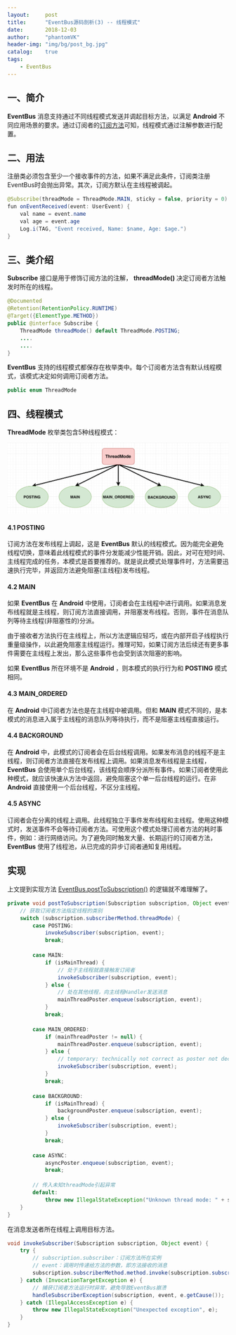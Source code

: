 ```yaml
---
layout:     post
title:      "EventBus源码剖析(3) -- 线程模式"
date:       2018-12-03
author:     "phantomVK"
header-img: "img/bg/post_bg.jpg"
catalog:    true
tags:
    - EventBus
---
```


## 一、简介

__EventBus__ 消息支持通过不同线程模式发送并调起目标方法，以满足 __Android__ 不同应用场景的要求。通过订阅者的[订阅方法](/2018/11/14/EventBus_1_Register/#21-订阅者)可知，线程模式通过注解参数进行配置。

## 二、用法

注册类必须包含至少一个接收事件的方法，如果不满足此条件，订阅类注册EventBus时会抛出异常。其次，订阅方默认在主线程被调起。

```java
@Subscribe(threadMode = ThreadMode.MAIN, sticky = false, priority = 0)
fun onEventReceived(event: UserEvent) {
    val name = event.name
    val age = event.age
    Log.i(TAG, "Event received, Name: $name, Age: $age.")
}
```

## 三、类介绍

__Subscribe__ 接口是用于修饰订阅方法的注解， __threadMode()__ 决定订阅者方法触发时所在的线程。

```java
@Documented
@Retention(RetentionPolicy.RUNTIME)
@Target({ElementType.METHOD})
public @interface Subscribe {
    ThreadMode threadMode() default ThreadMode.POSTING;
    ....
    ....
}
```

__EventBus__ 支持的线程模式都保存在枚举类中。每个订阅者方法含有默认线程模式，该模式决定如何调用订阅者方法。

```java
public enum ThreadMode
```

## 四、线程模式

__ThreadMode__ 枚举类包含5种线程模式：

![EventBus-Publish-Subscribe](/img/android/EventBus/EventBus_ThreadMode.png)

#### 4.1 POSTING

订阅方法在发布线程上调起，这是 __EventBus__ 默认的线程模式。因为能完全避免线程切换，意味着此线程模式的事件分发能减少性能开销。因此，对可在短时间、主线程完成的任务，本模式是首要推荐的。就是说此模式处理事件时，方法需要迅速执行完毕，并返回方法避免阻塞(主线程)发布线程。

#### 4.2 MAIN

如果 __EventBus__ 在 __Android__ 中使用，订阅者会在主线程中进行调用。如果消息发布线程就是主线程，则订阅方法直接调用，并阻塞发布线程。否则，事件在消息队列等待主线程(非阻塞性的)分派。

由于接收者方法执行在主线程上，所以方法逻辑应轻巧，或在内部开启子线程执行重量级操作，以此避免阻塞主线程运行。推理可知，如果订阅方法后续还有更多事件需要在主线程上发出，那么这些事件也会受到该次阻塞的影响。

如果 __EventBus__ 所在环境不是 __Android__ ，则本模式的执行行为和 __POSTING__ 模式相同。

#### 4.3 MAIN_ORDERED

在 __Android__ 中订阅者方法也是在主线程中被调用。但和 __MAIN__ 模式不同的，是本模式的消息进入属于主线程的消息队列等待执行，而不是阻塞主线程直接运行。

#### 4.4 BACKGROUND

在 __Android__ 中，此模式的订阅者会在后台线程调用。如果发布消息的线程不是主线程，则订阅者方法直接在发布线程上调用。如果消息发布线程是主线程，__EventBus__ 会使用单个后台线程，该线程会顺序分派所有事件。如果订阅者使用此种模式，就应该快速从方法中返回，避免阻塞这个单一后台线程的运行。在非 __Android__ 直接使用一个后台线程，不区分主线程。

#### 4.5 ASYNC

订阅者会在分离的线程上调用。此线程独立于事件发布线程和主线程。使用这种模式时，发送事件不会等待订阅者方法。可使用这个模式处理订阅者方法的耗时事件，例如：进行网络访问。为了避免同时触发大量、长期运行的订阅者方法，__EventBus__ 使用了线程池，从已完成的异步订阅者通知复用线程。

## 实现

上文提到实现方法 [EventBus.postToSubscription()](/2018/11/14/EventBus_1_Register/#44-posttosubscription) 的逻辑就不难理解了。

```java
private void postToSubscription(Subscription subscription, Object event, boolean isMainThread) {
    // 获取订阅者方法指定线程的类别
    switch (subscription.subscriberMethod.threadMode) {
        case POSTING:
            invokeSubscriber(subscription, event);
            break;

        case MAIN:
            if (isMainThread) {
                // 处于主线程就直接触发订阅者
                invokeSubscriber(subscription, event);
            } else {
                // 处在其他线程，向主线程Handler发送消息
                mainThreadPoster.enqueue(subscription, event);
            }
            break;

        case MAIN_ORDERED:
            if (mainThreadPoster != null) {
                mainThreadPoster.enqueue(subscription, event);
            } else {
                // temporary: technically not correct as poster not decoupled from subscriber
                invokeSubscriber(subscription, event);
            }
            break;

        case BACKGROUND:
            if (isMainThread) {
                backgroundPoster.enqueue(subscription, event);
            } else {
                invokeSubscriber(subscription, event);
            }
            break;

        case ASYNC:
            asyncPoster.enqueue(subscription, event);
            break;

        // 传入未知threadMode引起异常
        default:
            throw new IllegalStateException("Unknown thread mode: " + subscription.subscriberMethod.threadMode);
    }
}
```

在消息发送者所在线程上调用目标方法。

```java
void invokeSubscriber(Subscription subscription, Object event) {
    try {
        // subscription.subscriber：订阅方法所在实例
        // event：调用时传递给方法的参数，即方法接收的消息
        subscription.subscriberMethod.method.invoke(subscription.subscriber, event);
    } catch (InvocationTargetException e) {
        // 捕获订阅者方法运行时异常，避免导致EventBus崩溃
        handleSubscriberException(subscription, event, e.getCause());
    } catch (IllegalAccessException e) {
        throw new IllegalStateException("Unexpected exception", e);
    }
}
```
